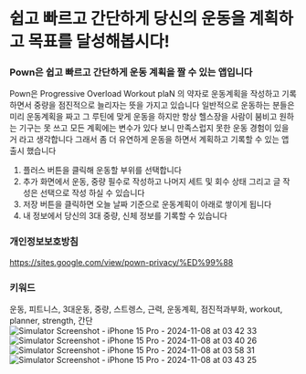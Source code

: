 # 쉽고 빠르고 간단하게 당신의 운동을 계획하고 목표를 달성해봅시다!

### Pown은 쉽고 빠르고 간단하게 운동 계획을 짤 수 있는 앱입니다

Pown은 Progressive Overload Workout plaN 의 약자로
운동계획을 작성하고 기록하면서 중량을 점진적으로 늘리자는 뜻을 가지고 있습니다
일반적으로 운동하는 분들은 미리 운동계획을 짜고 그 루틴에 맞게 운동을 하지만
항상 헬스장을 사람이 붐비고 원하는 기구는 못 쓰고 모든 계획에는 변수가 있다 보니
만족스럽지 못한 운동 경험이 있을 거 라고 생각합니다
그래서 좀 더 유연하게 운동을 하면서 계획하고 기록할 수 있는 앱 출시 했습니다

1. 플러스 버튼을 클릭해 운동할 부위를 선택합니다
2. 추가 화면에서 운동, 중량 필수로 작성하고 나머지 세트 및 회수 상태 그리고 글 작성은 선택으로 작성 하실 수 있습니다
3. 저장 버튼을 클릭하면 오늘 날짜 기준으로 운동계획이 아래로 쌓이게 됩니다
4. 내 정보에서 당신의 3대 중량, 신체 정보를 기록할 수 있습니다

### 개인정보보호방침

https://sites.google.com/view/pown-privacy/%ED%99%88

### 키워드

운동, 피트니스, 3대운동, 중량, 스트렝스, 근력, 운동계획, 점진적과부화, workout, planner, strength, 간단
![Simulator Screenshot - iPhone 15 Pro - 2024-11-08 at 03 42 33](https://github.com/user-attachments/assets/dd134ea4-8547-426c-a4f7-81e1f55fa5d7)
![Simulator Screenshot - iPhone 15 Pro - 2024-11-08 at 03 40 26](https://github.com/user-attachments/assets/6c93ed36-f198-45e6-aedd-dca035ab6171)
![Simulator Screenshot - iPhone 15 Pro - 2024-11-08 at 03 58 31](https://github.com/user-attachments/assets/0e02fa98-8968-49bf-aa93-4234e0f6deb4)
![Simulator Screenshot - iPhone 15 Pro - 2024-11-08 at 03 43 25](https://github.com/user-attachments/assets/e5a6ca3c-7988-4a7a-964d-1a245e94fa3e)
